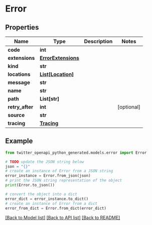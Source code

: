 # Error


## Properties

Name | Type | Description | Notes
------------ | ------------- | ------------- | -------------
**code** | **int** |  | 
**extensions** | [**ErrorExtensions**](ErrorExtensions.md) |  | 
**kind** | **str** |  | 
**locations** | [**List[Location]**](Location.md) |  | 
**message** | **str** |  | 
**name** | **str** |  | 
**path** | **List[str]** |  | 
**retry_after** | **int** |  | [optional] 
**source** | **str** |  | 
**tracing** | [**Tracing**](Tracing.md) |  | 

## Example

```python
from twitter_openapi_python_generated.models.error import Error

# TODO update the JSON string below
json = "{}"
# create an instance of Error from a JSON string
error_instance = Error.from_json(json)
# print the JSON string representation of the object
print(Error.to_json())

# convert the object into a dict
error_dict = error_instance.to_dict()
# create an instance of Error from a dict
error_from_dict = Error.from_dict(error_dict)
```
[[Back to Model list]](../README.md#documentation-for-models) [[Back to API list]](../README.md#documentation-for-api-endpoints) [[Back to README]](../README.md)


